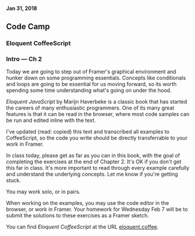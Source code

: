 #### Jan 31, 2018
## Code Camp
### Eloquent CoffeeScript
### Intro — Ch 2

Today we are going to step out of Framer's graphical environment and hunker down on some programming essentials. Concepts like conditionals and loops are going to be essential for us moving forward, so its worth spending some time understanding what's going on under the hood.

_Eloquent JavaScript_ by Marijn Haverbeke is a classic book that has started the careers of many enthusiastic programmers. One of its many great features is that it can be read in the browser, where most code samples can be run and edited inline with the text.

I've updated (read: copied) this text and transcribed all examples to CoffeeScript, so the code you write should be directly transferrable to your work in Framer.

In class today, please get as far as you can in this book, with the goal of completing the exercises at the end of Chapter 2. It's OK if you don't get this far in class. It's more important to read through every example carefully and understand the underlying concepts. Let me know if you're getting stuck.

You may work solo, or in pairs.

When working on the examples, you may use the code editor in the browser, or work in Framer. Your homework for Wednesday Feb 7 will be to submit the solutions to these exercises as a Framer sketch.

You can find _Eloquent CoffeeScript_ at the URL [eloquent.coffee](http://eloquent.coffee).
